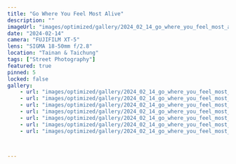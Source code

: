 ```yaml
---
title: "Go Where You Feel Most Alive"
description: ""
imageUrl: "images/optimized/gallery/2024_02_14_go_where_you_feel_most_alive/DSCF0013 10 Edited.webp"
date: "2024-02-14"
camera: "FUJIFILM XT-5"
lens: "SIGMA 18-50mm f/2.8"
location: "Tainan & Taichung"
tags: ["Street Photography"]
featured: true
pinned: 5
locked: false
gallery:
    - url: "images/optimized/gallery/2024_02_14_go_where_you_feel_most_alive/DSCF0035 18 Edited-thumb.webp"
    - url: "images/optimized/gallery/2024_02_14_go_where_you_feel_most_alive/DSCF0036 19 Edited.webp"
    - url: "images/optimized/gallery/2024_02_14_go_where_you_feel_most_alive/DSCF0048 5 Edited.webp"
    - url: "images/optimized/gallery/2024_02_14_go_where_you_feel_most_alive/DSCF0042 3 Edited.webp"
    - url: "images/optimized/gallery/2024_02_14_go_where_you_feel_most_alive/DSCF0047 4 Edited.webp"
    - url: "images/optimized/gallery/2024_02_14_go_where_you_feel_most_alive/DSCF0035 11 Edited.webp"
    - url: "images/optimized/gallery/2024_02_14_go_where_you_feel_most_alive/DSCF0367 20 Edited.webp"



---
```


<!-- ## About This Collection

This collection explores the geometric patterns, lines, and shapes found in modern urban architecture. Through careful framing and composition, I aim to highlight the mathematical precision and artistic elements present in structures we often pass by without notice.

## The Story Behind the Photos

Walking through cities with a camera forces you to look up, down, and around in ways that daily commuters rarely do. These photographs were taken over a period of six months across several major metropolitan areas. Each image represents a moment where the built environment revealed its underlying design principles.

## Technical Details

All images were shot with a Sony A7III camera paired with a 24-70mm f/2.8 GM lens. I primarily used apertures between f/8 and f/11 to maintain sharpness across the frame, often employing a tripod for the lowest ISO possible. Post-processing was minimal, focusing on contrast adjustment and perspective correction to emphasize the geometric elements.

## Location Notes

The photographs span several locations including New York, Chicago, and San Francisco. Each city offers its own architectural character - from New York's mixture of historic and ultra-modern, to Chicago's pioneering skyscrapers, to San Francisco's unique blend of styles influenced by its geography.

![Looking up at a glass skyscraper](/images/optimized/gallery/test1/amanda-marie-xgn822lnt4Q-unsplash.webp) -->